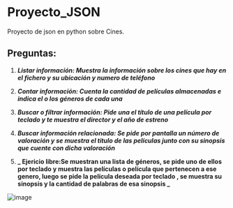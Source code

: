 # Proyecto_JSON 
Proyecto de json en python sobre Cines.

## Preguntas:

1. **_Listar información: Muestra la información sobre los cines que hay en el fichero y su ubicación y numero de teléfono_** 

2. **_Contar información: Cuenta la cantidad de películas almacenadas e indica el o los géneros de cada una_**

3. **_Buscar o filtrar información: Pide una el título de una película por teclado y te muestra el director y el año de estreno_**

4. **_Buscar información relacionada: Se pide por pantalla un número de valoración y se muestra el titulo de las películas junto con su sinopsis que cuente con dicha valoración_**
   
5. **_ Ejericio libre:Se muestran una lista de géneros, se pide uno de ellos por teclado y muestra las películas o película que pertenecen a ese genero, luego se pide la película deseada por teclado , se muestra su sinopsis y la cantidad de palabras de esa sinopsis _**

![image](https://github.com/K1K04/Proyecto_JSON/assets/95848578/ce16c544-16c4-44b0-a16d-aea152d9e284)
